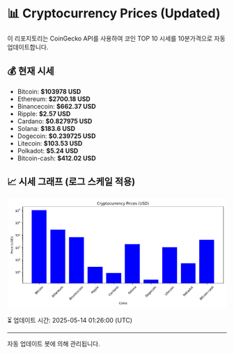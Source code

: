 
# 📊 Cryptocurrency Prices (Updated)

이 리포지토리는 CoinGecko API를 사용하여 코인 TOP 10 시세를 10분가격으로 자동 업데이트합니다.

## 💰 현재 시세
- Bitcoin: **$103978 USD**
- Ethereum: **$2700.18 USD**
- Binancecoin: **$662.37 USD**
- Ripple: **$2.57 USD**
- Cardano: **$0.827975 USD**
- Solana: **$183.6 USD**
- Dogecoin: **$0.239725 USD**
- Litecoin: **$103.53 USD**
- Polkadot: **$5.24 USD**
- Bitcoin-cash: **$412.02 USD**

## 📈 시세 그래프 (로그 스케일 적용)
![Crypto Prices](crypto_prices.png)

⏳ 업데이트 시간: 2025-05-14 01:26:00 (UTC)

---
자동 업데이트 봇에 의해 관리됩니다.
